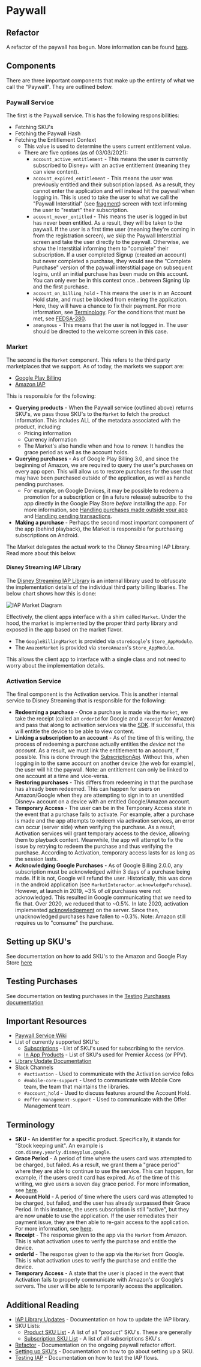 # Paywall

## Refactor

A refactor of the paywall has begun. More information can be found [here](refactor.md).

## Components

There are three important components that make up the entirety of what we call the "Paywall". They are outlined below.

### Paywall Service

The first is the Paywall service. This has the following responsibilities:

* Fetching SKU's
* Fetching the Paywall Hash
* Fetching the Entitlement Context
    * This value is used to determine the users current entitlement value.
    * There are five options (as of 03/03/2021):
        * `account_active_entitlement` - This means the user is currently subscribed to Disney+ with an active entitlement (meaning they can view content).
        * `account_expired_entitlement` - This means the user was previously entitled and their subscription lapsed. As a result, they cannot enter the application and will instead hit the paywall when logging in. This is used to take the user to what we call the "Paywall Interstitial" (see [fragment](https://github.bamtech.co/Android/Dmgz/blob/development/features/paywall/src/main/java/com/bamtechmedia/dominguez/purchase/complete/PaywallInterstitialFragment.kt#)) screen with text informing the user to "restart" their subscription.
        * `account_never_entitled` - This means the user is logged in but has never been entitled. As a result, they will be taken to the paywall. If the user is a first time user (meaning they're coming in from the registration screen), we skip the Paywall Interstitial screen and take the user directly to the paywall. Otherwise, we show the Interstitial informing them to "complete" their subscription. If a user completed Signup (created an account) but never completed a purchase, they would see the "Complete Purchase" version of the paywall interstitial page on subsequent logins, until an initial purchase has been made on this account. You can only ever be in this context once...between Signing Up and the first purchase.
        * `account_on_billing_hold` - This means the user is in an Account Hold state, and must be blocked from entering the application. Here, they will have a chance to fix their payment. For more information, see [Terminology](#terminology). For the conditions that must be met, see [FEDSA-280](https://jira.disneystreaming.com/browse/FEDSA-280).
        * `anonymous` - This means that the user is not logged in. The user should be directed to the welcome screen in this case.

### Market

The second is the `Market` component. This refers to the third party marketplaces that we support. As of today, the markets we support are:

* [Google Play Billing](https://developer.android.com/google/play/billing)
* [Amazon IAP](https://developer.amazon.com/docs/in-app-purchasing/iap-overview.html)

This is responsible for the following:

* **Querying products** - When the Paywall service (outlined above) returns SKU's, we pass those SKU's to the `Market` to fetch the product information. This includes ALL of the metadata associated with the product, including:
    * Pricing information
    * Currency information
    * The Market's also handle when and how to renew. It handles the grace period as well as the account holds.
* **Querying purchases** - As of Google Play Billing 3.0, and since the beginning of Amazon, we are required to query the user's purchases on every app open. This will allow us to restore purchases for the user that may have been purchased outside of the application, as well as handle pending purchases.
    * For example, on Google Devices, it may be possible to redeem a promotion for a subscription or (in a future release) subscribe to the app directly in the Google Play Store _before_ installing the app. For more information, see [Handling purchases made outside your app](https://developer.android.com/google/play/billing/integrate#ooap) and [Handling pending transactions](https://developer.android.com/google/play/billing/integrate#pending).
* **Making a purchase** - Perhaps the second most important component of the app (behind playback), the  Market is responsible for purchasing subscriptions on Android.

The Market delegates the actual work to the Disney Streaming IAP Library.  Read more about this below.

#### Disney Streaming IAP Library

The [Disney Streaming IAP Library](https://github.bamtech.co/mobile-core/android-bamnet-iap) is an internal library used to obfuscate the implementation details of the individual third party billing libaries. The below chart shows how this is done:

<!-- TODO - Update this to use Mermaid -->
![IAP Market Diagram](images/iap_market_diagram.png)

Effectively, the client apps interface with a shim called `Market`. Under the hood, the market is implemented by the proper third party library and exposed in the app based on the market flavor.

* The `GoogleBillingMarket` is provided via `storeGoogle`'s `Store_AppModule`.
* The `AmazonMarket` is provided via `storeAmazon`'s `Store_AppModule`.

This allows the client app to interface with a single class and not need to worry about the implementation details.

### Activation Service

The final component is the Activation service. This is another internal service to Disney Streaming that is responsible for the following:

* **Redeeming a purchase** - Once a purchase is made via the `Market`, we take the receipt (called an `orderId` for Google and a `receipt` for Amazon) and pass that along to activation services via the [SDK](https://github.bamtech.co/mobile-core/android-sdk/blob/master/extension-iap/src/main/kotlin/com/dss/sdk/purchase/PurchaseExtension.kt#L15).
  If successful, this will entitle the device to be able to view content.
* **Linking a subscription to an account** - As of the time of this writing, the process of redeeming a purchase actually entitles the _device_ not the _account_. As a result, we must link the entitlement to an account, if possible.
  This is done through the [SubscriptionApi](https://github.bamtech.co/mobile-core/android-sdk/blob/7981471d6ce316751757c3d84c2ddf121668cbd8/plugin-iap-subscription/src/main/kotlin/com/dss/sdk/subscription/SubscriptionApi.kt#L33).
  Without this, when logging in to the same account on another device (the web for example), the user will hit the paywall. Note: an entitlement can only be linked to one account at a time and vice-versa.
* **Restoring purchases** - This differs from redeeming in that the purchase has already been redeemed. This can happen for users on Amazon/Google when they are attempting to sign in to an unentitled Disney+ account on a device with an entitled Google/Amazon account.
* **Temporary Access** - The user can be in the Temporary Access state in the event that a purchase fails to activate. For example, after a purchase is made and the app attempts to redeem via activation services, an error can occur (server side) when verifying the purchase. As a result, Activation services will grant temporary access to the device, allowing them to playback content.
  Meanwhile, the app will attempt to fix the issue by retrying to redeem the purchase and thus verifying the purchase. According to Activation, temporary access lasts for as long as the session lasts.
* **Acknowledging Google Purchases** - As of Google Billing 2.0.0, any subscription must be acknowledged within 3 days of a purchase being made. If it is not, Google will refund the user. Historically, this was done in the android application (see `MarketInteractor.acknowledgePurchase`).
  However, at launch in 2019, ~3% of _all_ purchases were not acknowledged. This resulted in Google communicating that we need to fix that. Over 2020, we reduced that to ~0.5%.
  In late 2020, activation implemented [acknowledgement](https://developers.google.com/android-publisher/api-ref/rest/v3/purchases.subscriptions/acknowledge) on the server. Since then, unacknowledged purchases have fallen to ~0.3%. Note: Amazon still requires us to "consume" the purchase.

## Setting up SKU's

See documentation on how to add SKU's to the Amazon and Google Play Store [here](set_up_sku.md)

## Testing Purchases

See documentation on testing purchases in the [Testing Purchases documentation](testing.md)

## Important Resources

* [Paywall Service Wiki](https://wiki.disneystreaming.com/display/PROD/Paywall+API)
* List of currently supported SKU's:
    * [Subscriptions](sku_list.md) - List of SKU's used for subscribing to the service.
    * [In App Products](product_sku_list.md) - List of SKU's used for Premier Access (or PPV).
* [Library Update Documentation](iap_library_updates.md)
* Slack Channels
    * `#activation` - Used to communicate with the Activation service folks
    * `#mobile-core-support` - Used to communicate with Mobile Core team, the team that maintains the libraries.
    * `#account_hold` - Used to discuss features around the Account Hold.
    * `#offer-management-support` - Used to communicate with the Offer Management team.

## Terminology

* **SKU** - An identifier for a specific product. Specifically, it stands for "Stock keeping unit". An example is `com.disney.yearly.disneyplus.google`.  
* **Grace Period** - A period of time where the users card was attempted to be charged, but failed. As a result, we grant them a "grace period" where they are able to continue to use the service. This can happen, for example, if the users credit card has expired. As of the time of this writing, we give users a seven day grace period. For more information, see [here](https://developer.android.com/google/play/billing/subscriptions#grace).
* **Account Hold** - A period of time where the users card was attempted to be charged, but failed, and the user has already surpassed their Grace Period. In this instance, the users subscription is still "active", but they are now unable to use the application. If the user remediates their payment issue, they are then able to re-gain access to the application. For more information, see [here](https://developer.android.com/google/play/billing/subscriptions#account-hold).
* **Receipt** - The response given to the app via the `Market` from Amazon. This is what activation uses to verify the purchase and entitle the device.
* **orderId** - The response given to the app via the `Market` from Google. This is what activation uses to verify the purchase and entitle the device.
* **Temporary Access** - A state that the user is placed in the event that Activation fails to properly communicate with Amazon's or Google's servers. The user will be able to temporarily access the application.

## Additional Reading

* [IAP Library Updates](iap_library_updates.md) - Documentation on how to update the IAP library.
* SKU Lists:
    * [Product SKU List](product_sku_list.md) - A list of all "product" SKU's. These are generally
    * [Subscription SKU List](sku_list.md) - A list of all subscriptions SKU's.
* [Refactor](refactor.md) - Documentation on the ongoing paywall refactor effort.
* [Setting up SKU's](set_up_sku.md) - Documentation on how to go about setting up a SKU.
* [Testing IAP](testing.md) - Documentation on how to test the IAP flows.
